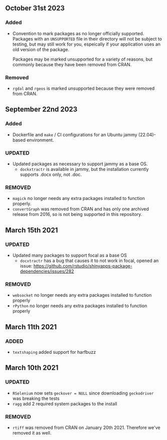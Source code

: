## October 31st 2023

### Added
 * Convention to mark packages as no longer officially supported. Packages with an `UNSUPPORTED` file
   in their directory will not be subject to testing, but may still work for you, espeically if your
   application uses an old version of the package.

   Packages may be marked unsupported for a variety of reasons, but commonly because they have been
   removed from CRAN.

### Removed
 * `rgdal` and `rgeos` is marked unsupported because they were removed from CRAN.

## September 22nd 2023

### Added
 * Dockerfile and `make` / CI configurations for an Ubuntu jammy (22.04)-based environment.

### UPDATED
 * Updated packages as necessary to support jammy as a base OS.
    * `dockxtractr` is available in jammy, but the installation currently supports .docx only, not .doc.

### REMOVED
 * `magick` no longer needs any extra packages installed to function properly.
 * `convertGraph` was removed from CRAN and has only one archived release from 2016, so is not being supported in this repository.

## March 15th 2021

### UPDATED
* Updated many packages to support focal as a base OS
    * `docxtractr` has a bug that causes it to not work in focal, opened an issue: https://github.com/rstudio/shinyapps-package-dependencies/issues/282

### REMOVED
* `websocket` no longer needs any extra packages installed to function properly
* `rPython` no longer needs any extra packages installed to function properly

## March 11th 2021

### ADDED
* `textshaping` added support for harfbuzz

## March 10th 2021

### UPDATED
* `RSelenium` now sets `geckover = NULL` since downloading `geckodriver` was breaking the tests
* `ragg` add 2 required system packages to the install

### REMOVED
* `rtiff` was removed from CRAN on January 20th 2021.  Therefore we've removed it as well.
